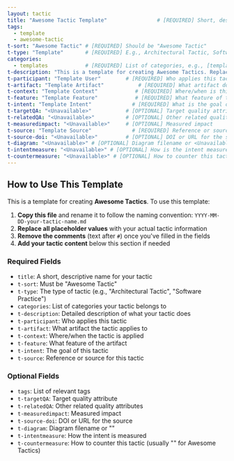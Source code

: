 ```yaml
---
layout: tactic
title: "Awesome Tactic Template"                # [REQUIRED] Short, descriptive name for the tactic
tags: 
  - template
  - awesome-tactic
t-sort: "Awesome Tactic" # [REQUIRED] Should be "Awesome Tactic"
t-type: "Template"       # [REQUIRED] E.g., Architectural Tactic, Software Practice
categories: 
  - templates            # [REQUIRED] List of categories, e.g., [templates]
t-description: "This is a template for creating Awesome Tactics. Replace this description with what your tactic does."        # [REQUIRED] What does this tactic do?
t-participant: "Template User"        # [REQUIRED] Who applies this tactic?
t-artifact: "Template Artifact"           # [REQUIRED] What artifact does this tactic apply to?
t-context: "Template Context"            # [REQUIRED] Where/when is this tactic applied?
t-feature: "Template Feature"            # [REQUIRED] What feature of the artifact?
t-intent: "Template Intent"             # [REQUIRED] What is the goal of this tactic?
t-targetQA: "<Unavailable>"           # [OPTIONAL] Target quality attribute
t-relatedQA: "<Unavailable>"          # [OPTIONAL] Other related quality attributes
t-measuredimpact: "<Unavailable>"     # [OPTIONAL] Measured impact
t-source: "Template Source"             # [REQUIRED] Reference or source
t-source-doi: "<Unavailable>"         # [OPTIONAL] DOI or URL for the source
t-diagram: "<Unavailable>" # [OPTIONAL] Diagram filename or <Unavailable>
t-intentmeasure: "<Unavailable>" # [OPTIONAL] How is the intent measured?
t-countermeasure: "<Unavailable>" # [OPTIONAL] How to counter this tactic?
---
```


## How to Use This Template

This is a template for creating **Awesome Tactics**. To use this template:

1. **Copy this file** and rename it to follow the naming convention: `YYYY-MM-DD-your-tactic-name.md`
2. **Replace all placeholder values** with your actual tactic information
3. **Remove the comments** (text after `#`) once you've filled in the fields
4. **Add your tactic content** below this section if needed

### Required Fields
- `title`: A short, descriptive name for your tactic
- `t-sort`: Must be "Awesome Tactic" 
- `t-type`: The type of tactic (e.g., "Architectural Tactic", "Software Practice")
- `categories`: List of categories your tactic belongs to
- `t-description`: Detailed description of what your tactic does
- `t-participant`: Who applies this tactic
- `t-artifact`: What artifact the tactic applies to
- `t-context`: Where/when the tactic is applied
- `t-feature`: What feature of the artifact
- `t-intent`: The goal of this tactic
- `t-source`: Reference or source for this tactic

### Optional Fields
- `tags`: List of relevant tags
- `t-targetQA`: Target quality attribute
- `t-relatedQA`: Other related quality attributes
- `t-measuredimpact`: Measured impact
- `t-source-doi`: DOI or URL for the source
- `t-diagram`: Diagram filename or "<Unavailable>"
- `t-intentmeasure`: How the intent is measured
- `t-countermeasure`: How to counter this tactic (usually "<Unavailable>" for Awesome Tactics)
